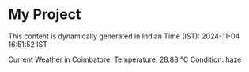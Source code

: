 # My Project

This content is dynamically generated in Indian Time (IST): 2024-11-04 16:51:52 IST


Current Weather in Coimbatore:
Temperature: 28.88 °C
Condition: haze
